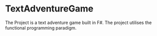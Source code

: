 # TextAdventureGame

The Project is a text adventure game built in F#.
The project utilises the functional programming paradigm.

